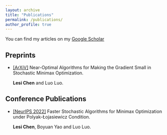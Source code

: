 ```yaml
---
layout: archive
title: "Publications"
permalink: /publications/
author_profile: true
---
```


You can find my articles on my [Google Scholar](https://scholar.google.com/citations?user=ynGzhugAAAAJ&hl=en&oi=ao)

## Preprints

* [[ArXiV]](https://arxiv.org/abs/2208.05925) Near-Optimal Algorithms for Making the Gradient Small in Stochastic Minimax Optimization. 
 
  **Lesi Chen** and Luo Luo.


## Conference Publications
* [[NeurIPS 2022]](https://luoluo-sds.github.io/paper/NIPS2022a.pdf) Faster Stochastic Algorithms for Minimax Optimization under Polyak-Łojasiewicz Condition.

  **Lesi Chen**, Boyuan Yao and Luo Luo.
  
  
